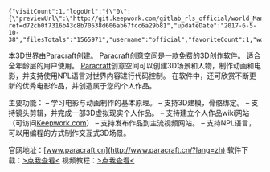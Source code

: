 <!-- BEGIN_AUTOGEN: do NOT edit in this block -->
```@wiki/js/world3D
{"visitCount":1,"logoUrl":"{\"0\":{\"previewUrl\":\"http://git.keepwork.com/gitlab_rls_official/world_ManFromFuture/raw/master/preview.jpg\"}}","opusId":49,"desc":"","version":2,"worldUrl":"http://git.keepwork.com/gitlab_rls_official/world_ManFromFuture/repository/archive.zip?ref=d72cb0f7316b43c8b70538d606ab67fcc6a29b81","updateDate":"2017-6-5-10-38","filesTotals":"1565971","username":"official","favoriteCount":1,"worldName":"ManFromFuture"}
```
<!-- END_AUTOGEN-->
本3D世界由[Paracraft](http://www.paracraft.cn/?lang=zh)创建。
[Paracraft](http://www.paracraft.cn/?lang=zh)创意空间是一款免费的3D创作软件。
适合全年龄层的用户使用。
[Paracraft](http://www.paracraft.cn/?lang=zh)创意空间可以创建3D场景和人物，制作动画和电影，并支持使用NPL语言对世界内容进行代码控制。
在软件中，还可欣赏不断更新的优秀电影作品，并创造属于您的个人作品。

主要功能：
– 学习电影与动画制作的基本原理。
– 支持3D建模，骨骼绑定。
– 支持镜头剪辑，并完成一部3D虚拟现实个人作品。
– 支持建立个人作品wiki网站（可访问[Keepwork.com](http://keepwork.com)）
– 支持发布作品到主流视频网站。
– 支持NPL语言，可以用编程的方式制作交互式3D场景。

官网地址：[www.paracraft.cn](http://www.paracraft.cn/?lang=zh)
软件下载：[>点我查看<](http://www.paracraft.cn/download?lang=zh)
视频教程：[>点我查看<](https://github.com/LiXizhi/HourOfCode/wiki)

```@wiki/js/comment

```
